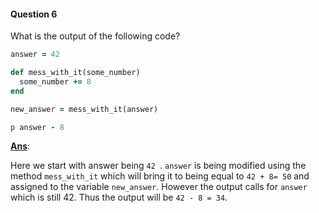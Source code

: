 #### Question 6

What is the output of the following code?

```ruby
answer = 42

def mess_with_it(some_number)
  some_number += 8
end

new_answer = mess_with_it(answer)

p answer - 8
```

<ins>**Ans**</ins>:

Here we start with answer being `42 `. `answer` is being modified using the method `mess_with_it` which will bring it to being equal to `42 + 8= 50` and assigned to the variable `new_answer`. However the output calls for `answer` which is still 42. Thus the output will be `42 - 8 = 34`.  